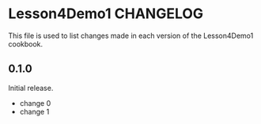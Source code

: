 # Lesson4Demo1 CHANGELOG

This file is used to list changes made in each version of the Lesson4Demo1 cookbook.

## 0.1.0

Initial release.

- change 0
- change 1
